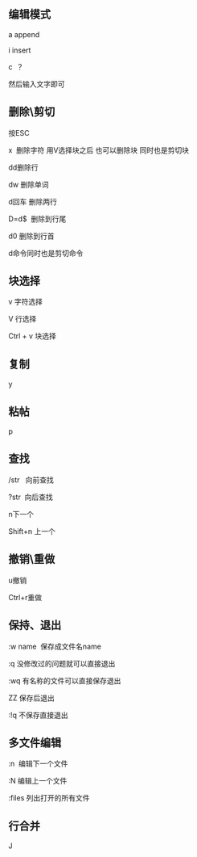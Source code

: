 ## 编辑模式

a append

i insert

c  ？



然后输入文字即可

## 删除\剪切

按ESC

x  删除字符 用V选择块之后 也可以删除块 同时也是剪切块

dd删除行

dw 删除单词

d回车 删除两行

D=d$  删除到行尾

d0 删除到行首

d命令同时也是剪切命令

## 块选择

v 字符选择

V 行选择

Ctrl + v 块选择

## 复制

y

## 粘帖

p

## 查找

/str   向前查找

?str  向后查找

n下一个

Shift+n 上一个





## 撤销\重做

u撤销

Ctrl+r重做



## 保持、退出

:w name  保存成文件名name

:q 没修改过的问题就可以直接退出

:wq 有名称的文件可以直接保存退出

ZZ 保存后退出

:!q 不保存直接退出





## 多文件编辑

:n  编辑下一个文件

:N 编辑上一个文件

:files 列出打开的所有文件



## 行合并

J

